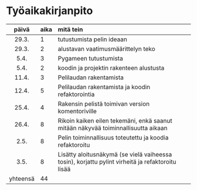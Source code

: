 # Työaikakirjanpito

| päivä | aika | mitä tein  |
| :----:|:-----| :-----|
| 29.3. | 1    | tutustumista pelin ideaan |
| 29.3. | 2    | alustavan vaatimusmäärittelyn teko |
| 5.4.  | 3    | Pygameen tutustumista |
| 5.4.  | 2    | koodin ja projektin rakenteen alustusta |
| 11.4. | 3    | Pelilaudan rakentamista |
| 12.4. | 5    | Pelilaudan rakentamista ja koodin refaktorointia |
| 25.4. | 4    | Rakensin pelistä toimivan version komentoriville |
| 26.4. | 8    | Rikoin kaiken eilen tekemäni, enkä saanut mitään näkyvää toiminnallisuutta aikaan |
| 2.5.  | 8    | Pelin toiminnallisuus toteutettu ja koodia refaktoroitu |
| 3.5.  | 8    | Lisätty aloitusnäkymä (se vielä vaiheessa tosin), korjattu pylint virheitä ja refaktoroitu lisää |
| yhteensä | 44 |

